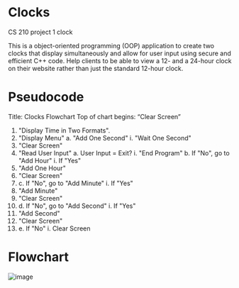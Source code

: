 # Clocks
CS 210 
project 1 clock

This is a object-oriented programming (OOP) application to create two clocks that display simultaneously and allow for 
user input using secure and efficient C++ code. Help clients to be able to view a 12- and a 24-hour clock on their website rather than just the standard 12-hour clock.

# Pseudocode  

Title: Clocks Flowchart
Top of chart begins: “Clear Screen”
1. "Display Time in Two Formats".
2. "Display Menu"
a. "Add One Second"
i. "Wait One Second"
1. "Clear Screen"
3. "Read User Input"
a. User Input = Exit?
i. "End Program"
b. If "No", go to "Add Hour"
i. If "Yes"
1. "Add One Hour"
2. "Clear Screen"
3. c. If "No", go to "Add Minute"
i. If "Yes"
1. "Add Minute"
2. "Clear Screen"
3. d. If "No", go to "Add Second"
i. If "Yes"
1. "Add Second"
2. "Clear Screen"
3. e. If "No"
i. Clear Screen
# Flowchart
![image](https://user-images.githubusercontent.com/110702739/186433825-af3bd4f6-693b-49d9-9710-fefb49d9d01e.png)
